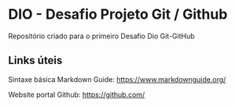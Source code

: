 # DIO - Desafio Projeto Git / Github

Repositório criado para o primeiro Desafio Dio Git-GitHub

## Links úteis
Sintaxe básica Markdown Guide: https://www.markdownguide.org/

Website portal Github: https://github.com/
